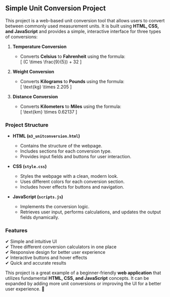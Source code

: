 ## Simple Unit Conversion Project

This project is a web-based unit conversion tool that allows users to convert between commonly used measurement units. It is built using **HTML, CSS, and JavaScript** and provides a simple, interactive interface for three types of conversions: 

1. **Temperature Conversion**  
   - Converts **Celsius** to **Fahrenheit** using the formula:  
     \[
     (C \times \frac{9}{5}) + 32
     \]

2. **Weight Conversion**  
   - Converts **Kilograms** to **Pounds** using the formula:  
     \[
     \text{kg} \times 2.205
     \]

3. **Distance Conversion**  
   - Converts **Kilometers** to **Miles** using the formula:  
     \[
     \text{km} \times 0.62137
     \]

### **Project Structure**
- **HTML (`m3_unitconversion.html`)**  
  - Contains the structure of the webpage.
  - Includes sections for each conversion type.
  - Provides input fields and buttons for user interaction.

- **CSS (`style.css`)**  
  - Styles the webpage with a clean, modern look.
  - Uses different colors for each conversion section.
  - Includes hover effects for buttons and navigation.

- **JavaScript (`scripts.js`)**  
  - Implements the conversion logic.
  - Retrieves user input, performs calculations, and updates the output fields dynamically.

### **Features**
✔ Simple and intuitive UI  
✔ Three different conversion calculators in one place  
✔ Responsive design for better user experience  
✔ Interactive buttons and hover effects  
✔ Quick and accurate results  

This project is a great example of a beginner-friendly **web application** that utilizes fundamental **HTML, CSS, and JavaScript** concepts. It can be expanded by adding more unit conversions or improving the UI for a better user experience. 🚀
